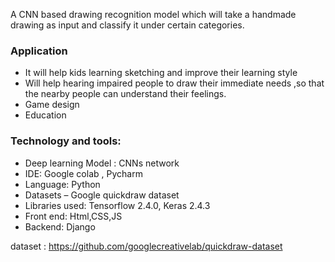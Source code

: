 A CNN based drawing recognition model which will take a handmade drawing as input and classify it under certain categories.
### Application

* It will help kids learning sketching  and improve their learning style
* Will help hearing impaired people to draw their immediate needs ,so that the nearby people can understand their feelings.
* Game design
* Education

### Technology and tools:
 * Deep learning Model : CNNs network
 * IDE: Google colab , Pycharm
 * Language: Python
 * Datasets – Google quickdraw dataset
 * Libraries used: Tensorflow 2.4.0, Keras 2.4.3
 * Front end: Html,CSS,JS
 * Backend: Django

dataset : https://github.com/googlecreativelab/quickdraw-dataset


